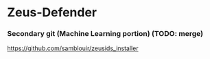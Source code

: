 # Zeus-Defender

### Secondary git (Machine Learning portion) (TODO: merge)
https://github.com/samblouir/zeusids_installer
